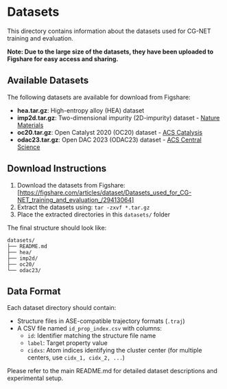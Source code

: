 # Datasets

This directory contains information about the datasets used for CG-NET training and evaluation.

**Note: Due to the large size of the datasets, they have been uploaded to Figshare for easy access and sharing.**

## Available Datasets

The following datasets are available for download from Figshare:

- **hea.tar.gz**: High-entropy alloy (HEA) dataset
- **imp2d.tar.gz**: Two-dimensional impurity (2D-impurity) dataset - [Nature Materials](https://www.nature.com/articles/s41699-023-00380-6)
- **oc20.tar.gz**: Open Catalyst 2020 (OC20) dataset - [ACS Catalysis](https://pubs.acs.org/doi/10.1021/acscatal.0c04525)
- **odac23.tar.gz**: Open DAC 2023 (ODAC23) dataset - [ACS Central Science](https://pubs.acs.org/doi/10.1021/acscentsci.3c01629)

## Download Instructions

1. Download the datasets from Figshare: [https://figshare.com/articles/dataset/Datasets_used_for_CG-NET_training_and_evaluation_/29413064]
2. Extract the datasets using: `tar -zxvf *.tar.gz`
3. Place the extracted directories in this `datasets/` folder

The final structure should look like:
```
datasets/
├── README.md
├── hea/
├── imp2d/
├── oc20/
└── odac23/
```

## Data Format

Each dataset directory should contain:
- Structure files in ASE-compatible trajectory formats (`.traj`)
- A CSV file named `id_prop_index.csv` with columns:
  - `id`: Identifier matching the structure file name
  - `label`: Target property value
  - `cidxs`: Atom indices identifying the cluster center (for multiple centers, use `cidx_1, cidx_2, ...`)

Please refer to the main README.md for detailed dataset descriptions and experimental setup.
